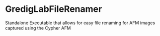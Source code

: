 # GredigLabFileRenamer
Standalone Executable that allows for easy file renaming for AFM images captured using the Cypher AFM
